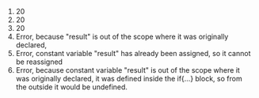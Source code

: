 1. 20
2. 20
3. 20
4. Error, because "result" is out of the scope where it was originally declared,
5. Error, constant variable "result" has already been assigned, so it cannot be reassigned
6. Error, because constant variable "result" is out of the scope where it was originally declared, it was defined inside the if{...} block, so from the outside it would be undefined.
   